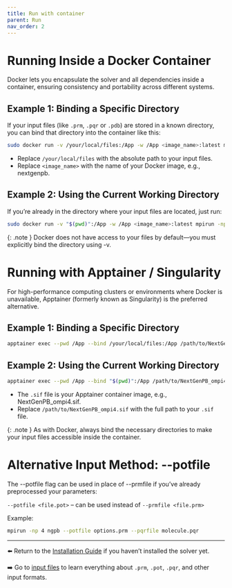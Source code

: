 ```yaml
---
title: Run with container
parent: Run
nav_order: 2
---
```



# Running Inside a Docker Container

Docker lets you encapsulate the solver and all dependencies inside a container, ensuring consistency and portability across different systems.

## Example 1: Binding a Specific Directory

If your input files (like `.prm`, `.pqr` or `.pdb`) are stored in a known directory, you can bind that directory into the container like this:

```bash
sudo docker run -v /your/local/files:/App -w /App <image_name>:latest mpirun -np 4 ngpb --prmfile options.prm
```

- Replace `/your/local/files` with the absolute path to your input files.
- Replace `<image_name>` with the name of your Docker image, e.g., nextgenpb.

## Example 2: Using the Current Working Directory

If you’re already in the directory where your input files are located, just run:

```bash
sudo docker run -v "$(pwd)":/App -w /App <image_name>:latest mpirun -np 4 ngpb --prmfile options.prm
```

{: .note }
Docker does not have access to your files by default—you must explicitly bind the directory using -v.


# Running with Apptainer / Singularity

For high-performance computing clusters or environments where Docker is unavailable, Apptainer (formerly known as Singularity) is the preferred alternative.

## Example 1: Binding a Specific Directory

```bash
apptainer exec --pwd /App --bind /your/local/files:/App /path/to/NextGenPB_ompi4.sif mpirun -np 4 ngpb --prmfile options.prm
```

## Example 2: Using the Current Working Directory

```bash
apptainer exec --pwd /App --bind "$(pwd)":/App /path/to/NextGenPB_ompi4.sif mpirun -np 4 ngpb --prmfile options.prm
```

- The `.sif` file is your Apptainer container image, e.g., NextGenPB_ompi4.sif.
- Replace `/path/to/NextGenPB_ompi4.sif` with the full path to your `.sif` file.

{: .note }
As with Docker, always bind the necessary directories to make your input files accessible inside the container.


# Alternative Input Method: --potfile

The --potfile flag can be used in place of --prmfile if you’ve already preprocessed your parameters:

`--potfile <file.pot>` – can be used instead of `--prmfile <file.prm>`

Example:

```bash
mpirun -np 4 ngpb --potfile options.prm --pqrfile molecule.pqr 
```

---
⬅️ Return to the [Installation Guide](/nextgenpb_tutorial/docs/guide/installation/container) if you haven’t installed the solver yet.

➡️ Go to [input files](/nextgenpb_tutorial/docs/guide/files/files) to learn everything about `.prm`, `.pot`, `.pqr`, and other input formats.